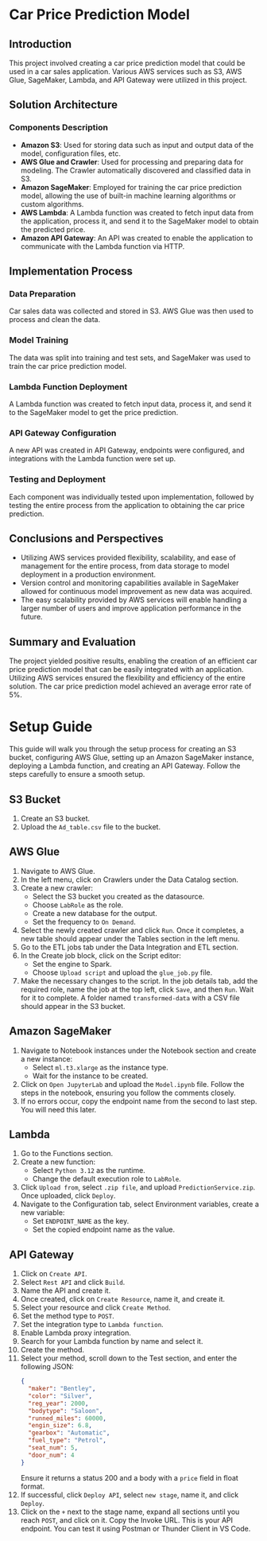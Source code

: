 # Car Price Prediction Model

## Introduction

This project involved creating a car price prediction model that could be used in a car sales application. Various AWS services such as S3, AWS Glue, SageMaker, Lambda, and API Gateway were utilized in this project.

## Solution Architecture

### Components Description

- **Amazon S3**: Used for storing data such as input and output data of the model, configuration files, etc.
- **AWS Glue and Crawler**: Used for processing and preparing data for modeling. The Crawler automatically discovered and classified data in S3.
- **Amazon SageMaker**: Employed for training the car price prediction model, allowing the use of built-in machine learning algorithms or custom algorithms.
- **AWS Lambda**: A Lambda function was created to fetch input data from the application, process it, and send it to the SageMaker model to obtain the predicted price.
- **Amazon API Gateway**: An API was created to enable the application to communicate with the Lambda function via HTTP.

## Implementation Process

### Data Preparation

Car sales data was collected and stored in S3. AWS Glue was then used to process and clean the data.

### Model Training

The data was split into training and test sets, and SageMaker was used to train the car price prediction model.

### Lambda Function Deployment

A Lambda function was created to fetch input data, process it, and send it to the SageMaker model to get the price prediction.

### API Gateway Configuration

A new API was created in API Gateway, endpoints were configured, and integrations with the Lambda function were set up.

### Testing and Deployment

Each component was individually tested upon implementation, followed by testing the entire process from the application to obtaining the car price prediction.

## Conclusions and Perspectives

- Utilizing AWS services provided flexibility, scalability, and ease of management for the entire process, from data storage to model deployment in a production environment.
- Version control and monitoring capabilities available in SageMaker allowed for continuous model improvement as new data was acquired.
- The easy scalability provided by AWS services will enable handling a larger number of users and improve application performance in the future.

## Summary and Evaluation

The project yielded positive results, enabling the creation of an efficient car price prediction model that can be easily integrated with an application. Utilizing AWS services ensured the flexibility and efficiency of the entire solution. The car price prediction model achieved an average error rate of 5%.






# Setup Guide

This guide will walk you through the setup process for creating an S3 bucket, configuring AWS Glue, setting up an Amazon SageMaker instance, deploying a Lambda function, and creating an API Gateway. Follow the steps carefully to ensure a smooth setup.

## S3 Bucket

1. Create an S3 bucket.
2. Upload the `Ad_table.csv` file to the bucket.

## AWS Glue

1. Navigate to AWS Glue.
2. In the left menu, click on Crawlers under the Data Catalog section.
3. Create a new crawler:
   - Select the S3 bucket you created as the datasource.
   - Choose `LabRole` as the role.
   - Create a new database for the output.
   - Set the frequency to `On Demand`.
4. Select the newly created crawler and click `Run`. Once it completes, a new table should appear under the Tables section in the left menu.
5. Go to the ETL jobs tab under the Data Integration and ETL section.
6. In the Create job block, click on the Script editor:
   - Set the engine to Spark.
   - Choose `Upload script` and upload the `glue_job.py` file.
7. Make the necessary changes to the script. In the job details tab, add the required role, name the job at the top left, click `Save`, and then `Run`. Wait for it to complete. A folder named `transformed-data` with a CSV file should appear in the S3 bucket.

## Amazon SageMaker

1. Navigate to Notebook instances under the Notebook section and create a new instance:
   - Select `ml.t3.xlarge` as the instance type.
   - Wait for the instance to be created.
2. Click on `Open JupyterLab` and upload the `Model.ipynb` file. Follow the steps in the notebook, ensuring you follow the comments closely.
3. If no errors occur, copy the endpoint name from the second to last step. You will need this later.

## Lambda

1. Go to the Functions section.
2. Create a new function:
   - Select `Python 3.12` as the runtime.
   - Change the default execution role to `LabRole`.
3. Click `Upload from`, select `.zip file`, and upload `PredictionService.zip`. Once uploaded, click `Deploy`.
4. Navigate to the Configuration tab, select Environment variables, create a new variable:
   - Set `ENDPOINT_NAME` as the key.
   - Set the copied endpoint name as the value.

## API Gateway

1. Click on `Create API`.
2. Select `Rest API` and click `Build`.
3. Name the API and create it.
4. Once created, click on `Create Resource`, name it, and create it.
5. Select your resource and click `Create Method`.
6. Set the method type to `POST`.
7. Set the integration type to `Lambda function`.
8. Enable Lambda proxy integration.
9. Search for your Lambda function by name and select it.
10. Create the method.
11. Select your method, scroll down to the Test section, and enter the following JSON:
    ```json
    {
      "maker": "Bentley",
      "color": "Silver",
      "reg_year": 2000,
      "bodytype": "Saloon",
      "runned_miles": 60000,
      "engin_size": 6.8,
      "gearbox": "Automatic",
      "fuel_type": "Petrol",
      "seat_num": 5,
      "door_num": 4
    }
    ```
    Ensure it returns a status 200 and a body with a `price` field in float format.
12. If successful, click `Deploy API`, select `new stage`, name it, and click `Deploy`.
13. Click on the `+` next to the stage name, expand all sections until you reach `POST`, and click on it. Copy the Invoke URL. This is your API endpoint. You can test it using Postman or Thunder Client in VS Code.
